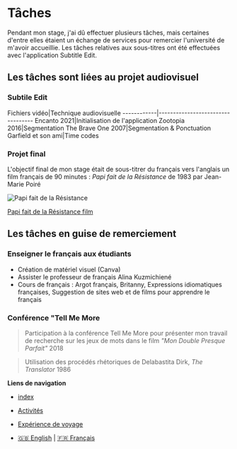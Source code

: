 # Tâches

Pendant mon stage, j'ai dû effectuer plusieurs tâches, mais certaines d'entre elles étaient un échange de services pour remercier l'université de m'avoir accueillie. Les tâches relatives aux sous-titres ont été effectuées avec l'application Subtitle Edit.

## Les tâches sont liées au projet audiovisuel
### Subtile Edit

 Fichiers vidéo|Technique audiovisuelle ------------|---------------------------------- Encanto 2021|Initialisation de l'application Zootopia 2016|Segmentation The Brave One 2007|Segmentation & Ponctuation Garfield et son ami|Time codes


### Projet final
L'objectif final de mon stage était de sous-titrer du français vers l'anglais un film français de 90 minutes : *Papi fait de la Résistance* de 1983 par Jean-Marie Poiré

![Papi fait de la Résistance](https://fr.web.img3.acsta.net/medias/nmedia/18/70/00/89/20322427.jpg)


[Papi fait de la Résistance film](https://archive.org/details/papy-fait-de-la-resistance-1983)

## Les tâches en guise de remerciement 

### Enseigner le français aux étudiants
* Création de matériel visuel (Canva)
* Assister le professeur de français Alina Kuzmichiené
* Cours de français : Argot français, Britanny, Expressions idiomatiques françaises, Suggestion de sites web et de films pour apprendre le français
  
### Conférence "Tell Me More 
 > Participation à la conférence Tell Me More pour présenter mon travail de recherche sur les jeux de mots dans le film _"Mon Double Presque Parfait"_ 2018

 > Utilisation des procédés rhétoriques de Delabastita Dirk, *The Translator* 1986


**Liens de navigation**


* [index](index)
  

*  [Activités](2-Activities)
  
  
*  [Expérience de voyage](3-Travel%20experience)
  
*  [🇬🇧 English](/en/2-Activities.md) | [🇫🇷 Français](/fr/2-Activities.md)

